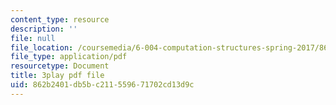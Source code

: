 ```yaml
---
content_type: resource
description: ''
file: null
file_location: /coursemedia/6-004-computation-structures-spring-2017/862b2401db5bc211559671702cd13d9c_ZUWb9HHXGHM.pdf
file_type: application/pdf
resourcetype: Document
title: 3play pdf file
uid: 862b2401-db5b-c211-5596-71702cd13d9c
---
```

